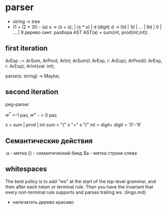 # parser
* string -> tree
* (1 + (2 * 3)) - (a)
s -> (s + s); | (s * s) | d (digit)
d -> 0d | 1d | ... | 9d | 0 | ... | 9
дерево синт. разбора  AST
AST(a) = sum(int, prod(int,int))

## first iteration 

ArExp ::= ArSum, ArProd, ArInt;
ArSum(l: ArExp, r: ArExp);
ArProd(l: ArExp, r: ArExp);
ArInt(val: int);

parse(s: string) -> Maybe<ArExp>;

## second iteration
peg-parser

$w^*$ >-1 раз, $w^+$ - > 0 раз

s = sum | prod | int
sum = "(" s "+" s ")"
int = digit+
digit = '0'-'9'

## Семантические действия

:a - метка
{} - семантический бинд
$a - метка строки слева

## whitespaces

The best policy is to add "ws" at the start of the top-level grammar, and then after each token or terminal rule. Then you have the invariant that every non-terminal rule supports and parses trailing ws. (lingo.md)

* напечатать дерево красиво
